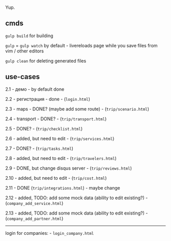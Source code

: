 Yup.

## cmds


`gulp build` for building


`gulp` = `gulp watch` by default - livereloads page while you save files from vim / other editors


`gulp clean` for deleting generated files

## use-cases

2.1 - демо - by default done

2.2 - регистрация - done - (`login.html`)

2.3 - maps - DONE? (maybe add some route) - (`trip/scenario.html`)

2.4 - transport - DONE? - (`trip/transport.html`)

2.5 - DONE? - (`trip/checklist.html`)

2.6 - added, but need to edit - (`trip/services.html`)

2.7 - DONE? - (`trip/tasks.html`)

2.8 - added, but need to edit - (`trip/travelers.html`)

2.9 - DONE, but change disqus server - (`trip/reviews.html`)

2.10 - added, but need to edit - (`trip/cost.html`)

2.11 - DONE (`trip/integrations.html`) - maybe change

2.12 - added, TODO: add some mock data (ability to edit existing?) - (`company_add_service.html`)

2.13 - added, TODO: add some mock data (ability to edit existing?) - (`company_add_partner.html`)


-----

login for companies: - `login_company.html`
